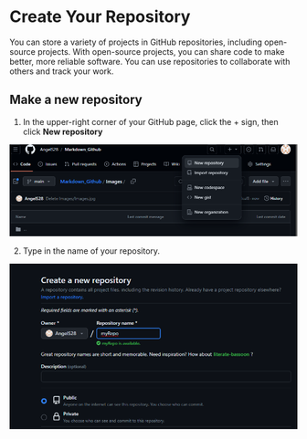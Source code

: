 # Create Your Repository 

You can store a variety of projects in GitHub repositories, including open-source projects. With open-source projects, you can share code to make better, more reliable software. You can use repositories to collaborate with others and track your work. 

## Make a new repository 

1. In the upper-right corner of your GitHub page, click the + sign, then click **New repository** 

![](https://github.com/AngelS28/Markdown_Github/blob/main/Images/newRepo.png)

2. Type in the name of your repository.

![](https://github.com/AngelS28/Markdown_Github/blob/main/Images/nameRepo.png)
